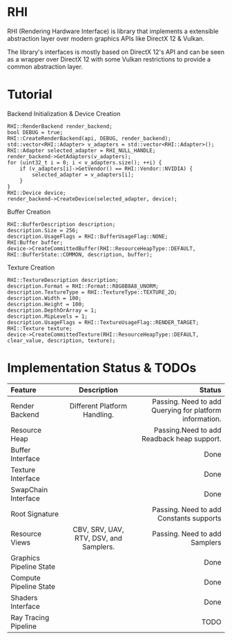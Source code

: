 # RHI
RHI (Rendering Hardware Interface) is library that implements a extensible abstraction layer over modern graphics APIs like DirectX 12 & Vulkan.

The library's interfaces is mostly based on DirectX 12's API and can be seen as a wrapper over DirectX 12 with some Vulkan restrictions to provide a common abstraction layer.

# Tutorial
Backend Initialization & Device Creation
```
RHI::RenderBackend render_backend;
bool DEBUG = true;
RHI::CreateRenderBackend(api, DEBUG, render_backend);
std::vector<RHI::Adapter> v_adapters = std::vector<RHI::Adapter>();
RHI::Adapter selected_adapter = RHI_NULL_HANDLE;
render_backend->GetAdapters(v_adapters);
for (uint32_t i = 0; i < v_adapters.size(); ++i) {
    if (v_adapters[i]->GetVendor() == RHI::Vendor::NVIDIA) {
        selected_adapter = v_adapters[i];
    }
}
RHI::Device device;
render_backend->CreateDevice(selected_adapter, device);
```
Buffer Creation
```
RHI::BufferDescription description;
description.Size = 256;
description.UsageFlags = RHI::BufferUsageFlag::NONE;
RHI:Buffer buffer;
device->CreateCommittedBuffer(RHI::ResourceHeapType::DEFAULT, RHI::BufferState::COMMON, description, buffer);
```
Texture Creation
```
RHI::TextureDescription description;
description.Format = RHI::Format::R8G8B8A8_UNORM;
description.TextureType = RHI::TextureType::TEXTURE_2D;
description.Width = 100;
description.Height = 100;
description.DepthOrArray = 1;
description.MipLevels = 1;
description.UsageFlags = RHI::TextureUsageFlag::RENDER_TARGET;
RHI::Texture texture;
device->CreateCommittedTexture(RHI::ResourceHeapType::DEFAULT, clear_value, description, texture);
```

# Implementation Status & TODOs
| Feature | Description | Status|
| :---    |    :---:    |  ---: |
| Render Backend | Different Platform Handling. | Passing. Need to add Querying for platform information.|
| Resource Heap | | Passing.Need to add Readback heap support. |
| Buffer Interface | | Done |
| Texture Interface | | Done |
| SwapChain Interface | | Done |
| Root Signature | | Passing. Need to add Constants supports |
| Resource Views | CBV, SRV, UAV, RTV, DSV, and Samplers. | Passing. Need to add Samplers |
| Graphics Pipeline State | | Done|
| Compute Pipeline State | | Done |
| Shaders Interface | | Done |
| Ray Tracing Pipeline | | TODO |